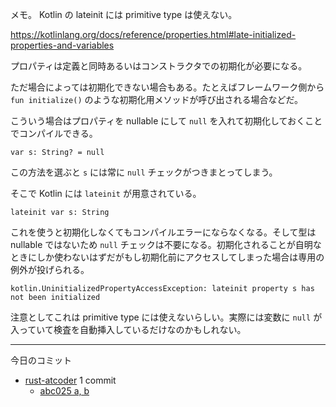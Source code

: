 メモ。 Kotlin の lateinit には primitive type は使えない。

<https://kotlinlang.org/docs/reference/properties.html#late-initialized-properties-and-variables>

プロパティは定義と同時あるいはコンストラクタでの初期化が必要になる。

ただ場合によっては初期化できない場合もある。たとえばフレームワーク側から `fun initialize()` のような初期化用メソッドが呼び出される場合などだ。

こういう場合はプロパティを nullable にして `null` を入れて初期化しておくことでコンパイルできる。

`var s: String? = null`

この方法を選ぶと `s` には常に `null` チェックがつきまとってしまう。

そこで Kotlin には `lateinit` が用意されている。

`lateinit var s: String`

これを使うと初期化しなくてもコンパイルエラーにならなくなる。そして型は nullable ではないため `null` チェックは不要になる。初期化されることが自明なときにしか使わないはずだがもし初期化前にアクセスしてしまった場合は専用の例外が投げられる。

`kotlin.UninitializedPropertyAccessException: lateinit property s has not been initialized`

注意としてこれは primitive type には使えないらしい。実際には変数に `null` が入っていて検査を自動挿入しているだけなのかもしれない。

---

今日のコミット

- [rust-atcoder](https://github.com/bouzuya/rust-atcoder) 1 commit
  - [abc025 a, b](https://github.com/bouzuya/rust-atcoder/commit/af0721dcba00b7834d1b3db916c702860629d954)
